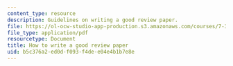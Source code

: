 ```yaml
---
content_type: resource
description: Guidelines on writing a good review paper.
file: https://ol-ocw-studio-app-production.s3.amazonaws.com/courses/7-343-neuron-glial-cell-interactions-in-biology-and-disease-spring-2007/b5c376a2ed0df093f4dee04e4b1b7e8e_how2writegoodrev.pdf
file_type: application/pdf
resourcetype: Document
title: How to write a good review paper
uid: b5c376a2-ed0d-f093-f4de-e04e4b1b7e8e
---
```

